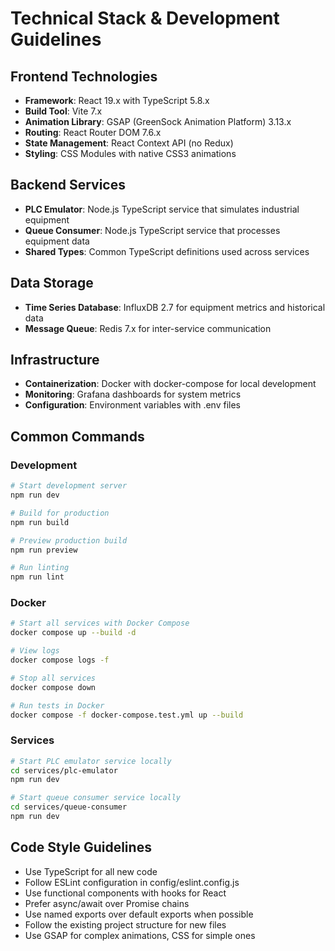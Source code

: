 # Technical Stack & Development Guidelines

## Frontend Technologies
- **Framework**: React 19.x with TypeScript 5.8.x
- **Build Tool**: Vite 7.x
- **Animation Library**: GSAP (GreenSock Animation Platform) 3.13.x
- **Routing**: React Router DOM 7.6.x
- **State Management**: React Context API (no Redux)
- **Styling**: CSS Modules with native CSS3 animations

## Backend Services
- **PLC Emulator**: Node.js TypeScript service that simulates industrial equipment
- **Queue Consumer**: Node.js TypeScript service that processes equipment data
- **Shared Types**: Common TypeScript definitions used across services

## Data Storage
- **Time Series Database**: InfluxDB 2.7 for equipment metrics and historical data
- **Message Queue**: Redis 7.x for inter-service communication

## Infrastructure
- **Containerization**: Docker with docker-compose for local development
- **Monitoring**: Grafana dashboards for system metrics
- **Configuration**: Environment variables with .env files

## Common Commands

### Development
```bash
# Start development server
npm run dev

# Build for production
npm run build

# Preview production build
npm run preview

# Run linting
npm run lint
```

### Docker
```bash
# Start all services with Docker Compose
docker compose up --build -d

# View logs
docker compose logs -f

# Stop all services
docker compose down

# Run tests in Docker
docker compose -f docker-compose.test.yml up --build
```

### Services
```bash
# Start PLC emulator service locally
cd services/plc-emulator
npm run dev

# Start queue consumer service locally
cd services/queue-consumer
npm run dev
```

## Code Style Guidelines
- Use TypeScript for all new code
- Follow ESLint configuration in config/eslint.config.js
- Use functional components with hooks for React
- Prefer async/await over Promise chains
- Use named exports over default exports when possible
- Follow the existing project structure for new files
- Use GSAP for complex animations, CSS for simple ones
